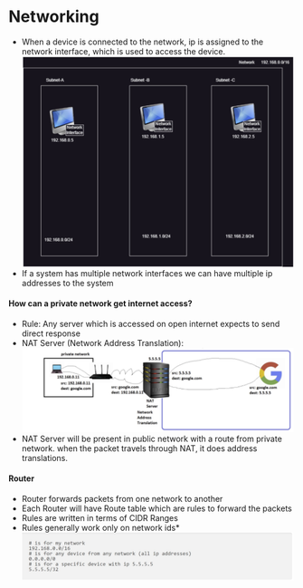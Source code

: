 # Networking

* When a device is connected to the network, ip is assigned to the network interface, which is used to access the device.
![Preview](images/1.jpg)
* If a system has multiple network interfaces we can have multiple ip addresses to the system

#### How can a private network get internet access?
* Rule: Any server which is accessed on open internet expects to send direct response
* NAT Server (Network Address Translation):
![Preview](images/2.jpg)
* NAT Server will be present in public network with a route from private network. when the packet travels through NAT, it does address translations.
#### Router

* Router forwards packets from one network to another
* Each Router will have Route table which are rules to forward the packets
* Rules are written in terms of CIDR Ranges
* Rules generally work only on network ids*
![Preview](images/3.jpg)